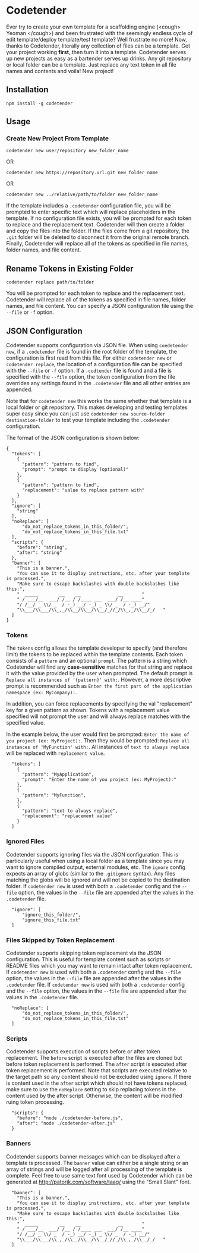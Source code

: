 # Codetender
Ever try to create your own template for a scaffolding engine (&lt;cough&gt; Yeoman &lt;/cough&gt;) and been frustrated
 with the seemingly endless cycle of edit template/deploy template/test template? Well frustrate no more! Now, thanks 
 to Codetender, literally any collection of files can be a template. Get your project working **first**, then turn it 
 into a template. Codetender serves up new projects as easy as a bartender serves up drinks. Any git repository or 
 local folder can be a template. Just replace any text token in all file names and contents and voila! New project!

## Installation

    npm install -g codetender

## Usage

### Create New Project From Template

    codetender new user/repository new_folder_name

OR

    codetender new https://repository.url.git new_folder_name

OR

    codetender new ../relative/path/to/folder new_folder_name

If the template includes a `.codetender` configuration file, you will be prompted to enter specific text which will 
replace placeholders in the template. If no configuration file exists, you will be prompted for each token to replace 
and the replacement text. Codetender will then create a folder and copy the files into the folder. If the files come 
from a git repository, the `.git` folder will be deleted to disconnect it from the original remote branch. Finally, 
Codetender will replace all of the tokens as specified in file names, folder names, and file content.

## Rename Tokens in Existing Folder

    codetender replace path/to/folder

You will be prompted for each token to replace and the replacement text. Codetender will replace all of the tokens as 
specified in file names, folder names, and file content. You can specify a JSON configuration file using the `--file`
or `-f` option.

## JSON Configuration

Codetender supports configuration via JSON file. When using `coedetender new`, if a `.codetender` file is found in the
root folder of the template, the configuration is first read from this file. For either `codetender new` or
`codetender replace`, the location of a configuration file can be specified with the `--file` or `-f` option. If a
`.codtender` file is found and a file is specified with the `--file` option, the token configuration from the file 
overrides any settings found in the `.codetender` file and all other entries are appended.

Note that for `codetender new` this works the same whether that template is a local folder or git repository. This 
makes developing and testing templates super easy since you can just use 
`codetender new source-folder destination-folder` to test your template including the `.codetender` configuration. 

The format of the JSON configuration is shown below:

````
{
  "tokens": [
    {
      "pattern": "pattern to find",
      "prompt": "prompt to display (optional)"
    },
    {
      "pattern": "pattern to find",
      "replacement": "value to replace pattern with"
    }
  ],
  "ignore": [
    "string"
  ],
  "noReplace": [
      "do_not_replace_tokens_in_this_folder/",
      "do_not_replace_tokens_in_this_file.txt"
  ],
  "scripts": {
    "before": "string",
    "after": "string"
  },
  "banner": [
    "This is a banner.",
    "You can use it to display instructions, etc. after your template is processed.",
    "Make sure to escape backslashes with double backslashes like this:",
    "  _____        __    __              __       "
    " / ___/__  ___/ /__ / /____ ___  ___/ /__ ____"
    "/ /__/ _ \\/ _  / -_) __/ -_) _ \\/ _  / -_) __/"
    "\\___/\\___/\\_,_/\\__/\\__/\\__/_//_/\\_,_/\\__/_/   "
  ]
}
````

### Tokens

The `tokens` config allows the template developer to specify (and therefore limit) the tokens to be replaced within the
template contents. Each token consists of a `pattern` and an optional `prompt`. The pattern is a string which 
Codetender will find any **case-sensitive** matches for that string and replace it with the value provided by the user
when prompted. The default prompt is `Replace all instances of '{pattern}' with:`. However, a more descriptive prompt 
is recommended such as `Enter the first part of the application namespace (ex: MyCompany):`.

In addition, you can force replacements by specifying the val "replacement" key for a given pattern as shown. Tokens
with a replacement value specified will not prompt the user and will always replace matches with the specified value.

In the example below, the user would first be prompted: `Enter the name of you project (ex: MyProject):`. Then they 
would be prompted: `Replace all instances of 'MyFunction' with:`. All instances of `text to always replace` will be
replaced with `replacement value`.


```
  "tokens": [
    {
      "pattern": "MyApplication",
      "prompt": "Enter the name of you project (ex: MyProject):"
    },
    {
      "pattern": "MyFunction",
    },
    {
      "pattern": "text to always replace",
      "replacement": "replacement value"
    }
  ]
````

### Ignored Files

Codetender supports ignoring files via the JSON configuration. This is particularly useful when using a local
folder as a template since you may want to ignore compiled output, external modules, etc. The `ignore` config expects
an array of globs (similar to the `.gitignore` syntax). Any files matching the globs will be ignored and will not be 
copied to the destination folder. If `codetender new` is used with both a `.codetender` config and the `--file` option,
the values in the `--file` file are appended after the values in the `.codetender` file.

````
  "ignore": [
      "ignore_this_folder/",
      "ignore_this_file.txt"
  ]
````

### Files Skipped by Token Replacement

Codetender supports skipping token replacement via the JSON configuration. This is useful for template content
such as scripts or README files which you may want to remain intact after token replacement. If `codetender new` is 
used with both a `.codetender` config and the `--file` option, the values in the `--file` file are appended after the
values in the `.codetender` file. If `codetender new` is used with both a `.codetender` config and the `--file` option,
the values in the `--file` file are appended after the
values in the `.codetender` file.

````
  "noReplace": [
      "do_not_replace_tokens_in_this_folder/",
      "do_not_replace_tokens_in_this_file.txt"
  ]
````

### Scripts

Codetender supports execution of scripts before or after token replacement. The `before` script is executed after the 
files are cloned but before token replacement is performed. The `after` script is executed after token replacement is
performed. Note that scripts are executed relative to the target path so any content should not be excluded using
`ignore`. If there is content used in the `after` script which should not have tokens replaced, make sure to use the
`noReplace` setting to skip replacing tokens in the content used by the after script. Otherwise, the content will be
modified ruing token processing.

````
  "scripts": {
    "before": "node ./codetender-before.js",
    "after": "node ./codetender-after.js"
  }
````

### Banners

Codetender supports banner messages which can be displayed after a template is processed. The `banner` value can either
be a single string or an array of strings and will be logged after all processing of the template is complete.
Feel free to use same text font used by Codetender which can be generated at http://patorjk.com/software/taag/ using 
the "Small Slant" font.

````
  "banner": [
    "This is a banner.",
    "You can use it to display instructions, etc. after your template is processed.",
    "Make sure to escape backslashes with double backslashes like this:",
    "  _____        __    __              __       "
    " / ___/__  ___/ /__ / /____ ___  ___/ /__ ____"
    "/ /__/ _ \\/ _  / -_) __/ -_) _ \\/ _  / -_) __/"
    "\\___/\\___/\\_,_/\\__/\\__/\\__/_//_/\\_,_/\\__/_/   "
  ]
````